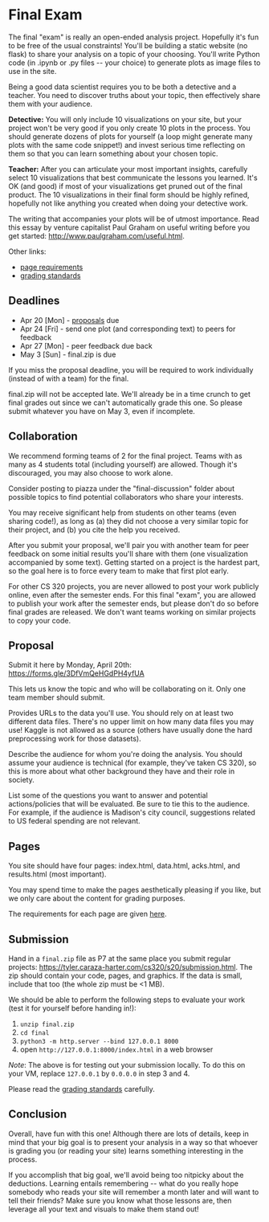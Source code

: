 # Final Exam

The final "exam" is really an open-ended analysis project.  Hopefully
it's fun to be free of the usual constraints!  You'll be building a
static website (no flask) to share your analysis on a topic of your
choosing.  You'll write Python code (in .ipynb or .py files -- your
choice) to generate plots as image files to use in the site.

Being a good data scientist requires you to be both a detective and
a teacher.  You need to discover truths about your topic, then
effectively share them with your audience.

**Detective:** You will only include 10 visualizations on your site,
but your project won't be very good if you only create 10 plots in the
process.  You should generate dozens of plots for yourself (a loop
might generate many plots with the same code snippet!) and invest
serious time reflecting on them so that you can learn something about
your chosen topic.

**Teacher:** After you can articulate your most important insights,
carefully select 10 visualizations that best communicate the lessons
you learned.  It's OK (and good) if most of your visualizations get
pruned out of the final product.  The 10 visualizations in their final
form should be highly refined, hopefully not like anything you created
when doing your detective work.

The writing that accompanies your plots will be of utmost importance.
Read this essay by venture capitalist Paul Graham on useful writing
before you get started: http://www.paulgraham.com/useful.html.

Other links:
* [page requirements](pages.md)
* [grading standards](grading.md)

## Deadlines

* Apr 20 [Mon] - [proposals](#proposal) due
* Apr 24 [Fri] - send one plot (and corresponding text) to peers for feedback
* Apr 27 [Mon] - peer feedback due back
* May 3 [Sun] - final.zip is due

If you miss the proposal deadline, you will be required to work
individually (instead of with a team) for the final.

final.zip will not be accepted late.  We'll already be in a time
crunch to get final grades out since we can't automatically grade this
one.  So please submit whatever you have on May 3, even if incomplete.

## Collaboration

We recommend forming teams of 2 for the final project.  Teams with as
many as 4 students total (including yourself) are allowed.  Though
it's discouraged, you may also choose to work alone.

Consider posting to piazza under the "final-discussion" folder about
possible topics to find potential collaborators who share your
interests.

You may receive significant help from students on other teams (even
sharing code!), as long as (a) they did not choose a very similar
topic for their project, and (b) you cite the help you received.

After you submit your proposal, we'll pair you with another team for
peer feedback on some initial results you'll share with them (one
visualization accompanied by some text).  Getting started on a project
is the hardest part, so the goal here is to force every team to make
that first plot early.

For other CS 320 projects, you are never allowed to post your work
publicly online, even after the semester ends.  For this final "exam",
you are allowed to publish your work after the semester ends, but
please don't do so before final grades are released. We don't want
teams working on similar projects to copy your code.

## Proposal

Submit it here by Monday, April 20th: https://forms.gle/3DfVmQeHGdPH4yfUA

This lets us know the topic and who will be collaborating on it.  Only
one team member should submit.

Provides URLs to the data you'll use.  You should rely on at least two
different data files.  There's no upper limit on how many data files
you may use!  Kaggle is not allowed as a source (others have usually
done the hard preprocessing work for those datasets).

Describe the audience for whom you're doing the analysis.  You should
assume your audience is technical (for example, they've taken CS 320),
so this is more about what other background they have and their role
in society.

List some of the questions you want to answer and potential
actions/policies that will be evaluated.  Be sure to tie this to the
audience.  For example, if the audience is Madison's city council,
suggestions related to US federal spending are not relevant.

## Pages

You site should have four pages: index.html, data.html, acks.html, and
results.html (most important).

You may spend time to make the pages aesthetically pleasing if you
like, but we only care about the content for grading purposes.

The requirements for each page are given [here](pages.md).

## Submission

Hand in a `final.zip` file as P7 at the same place you submit regular
projects:
https://tyler.caraza-harter.com/cs320/s20/submission.html. The zip
should contain your code, pages, and graphics.  If the data is small,
include that too (the whole zip must be <1 MB).

We should be able to perform the following steps to evaluate your work
(test it for yourself before handing in!):

1. `unzip final.zip`
2. `cd final`
3. `python3 -m http.server --bind 127.0.0.1 8000`
4. open `http://127.0.0.1:8000/index.html` in a web browser

_*Note*_: The above is for testing out your submission locally. To do this on your VM, replace `127.0.0.1` by `0.0.0.0` in step 3 and 4.

Please read the [grading standards](grading.md) carefully.

## Conclusion

Overall, have fun with this one!  Although there are lots of details,
keep in mind that your big goal is to present your analysis in a way
so that whoever is grading you (or reading your site) learns something
interesting in the process.

If you accomplish that big goal, we'll avoid being too nitpicky about
the deductions.  Learning entails remembering -- what do you really
hope somebody who reads your site will remember a month later and will
want to tell their friends?  Make sure you know what those lessons
are, then leverage all your text and visuals to make them stand out!
